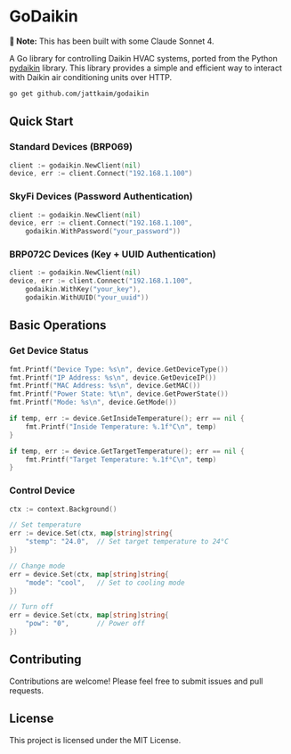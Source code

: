 # GoDaikin
**📝 Note:** This has been built with some Claude Sonnet 4.

A Go library for controlling Daikin HVAC systems, ported from the Python [pydaikin](https://github.com/fredrike/pydaikin) library. This library provides a simple and efficient way to interact with Daikin air conditioning units over HTTP.

```bash
go get github.com/jattkaim/godaikin
```

## Quick Start

### Standard Devices (BRP069)
```go
client := godaikin.NewClient(nil)
device, err := client.Connect("192.168.1.100")
```

### SkyFi Devices (Password Authentication)
```go
client := godaikin.NewClient(nil)
device, err := client.Connect("192.168.1.100",
    godaikin.WithPassword("your_password"))
```

### BRP072C Devices (Key + UUID Authentication)
```go
client := godaikin.NewClient(nil)
device, err := client.Connect("192.168.1.100",
    godaikin.WithKey("your_key"),
    godaikin.WithUUID("your_uuid"))
```

## Basic Operations

### Get Device Status
```go
fmt.Printf("Device Type: %s\n", device.GetDeviceType())
fmt.Printf("IP Address: %s\n", device.GetDeviceIP())
fmt.Printf("MAC Address: %s\n", device.GetMAC())
fmt.Printf("Power State: %t\n", device.GetPowerState())
fmt.Printf("Mode: %s\n", device.GetMode())

if temp, err := device.GetInsideTemperature(); err == nil {
    fmt.Printf("Inside Temperature: %.1f°C\n", temp)
}

if temp, err := device.GetTargetTemperature(); err == nil {
    fmt.Printf("Target Temperature: %.1f°C\n", temp)
}
```

### Control Device
```go
ctx := context.Background()

// Set temperature
err := device.Set(ctx, map[string]string{
    "stemp": "24.0",  // Set target temperature to 24°C
})

// Change mode
err = device.Set(ctx, map[string]string{
    "mode": "cool",   // Set to cooling mode
})

// Turn off
err = device.Set(ctx, map[string]string{
    "pow": "0",       // Power off
})
```

## Contributing

Contributions are welcome! Please feel free to submit issues and pull requests.

## License

This project is licensed under the MIT License.
